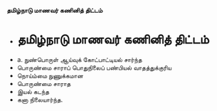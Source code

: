 **தமிழ்நாடு மாணவர் கணினித் திட்டம்**
- # தமிழ்நாடு மாணவர் கணினித் திட்டம்
- a. நுண்பொருள் ஆய்வுக் கோட்பாட்டியல் சார்ந்த
- பொருண்மை சாராப் பொதுநிலைப் பண்பியல் வாதத்துக்குரிய
- நொய்ம்மை நுணுக்கமான
- பொருண்மை சாராத
- இயல் கடந்த
- கனா நிலையார்ந்த.

